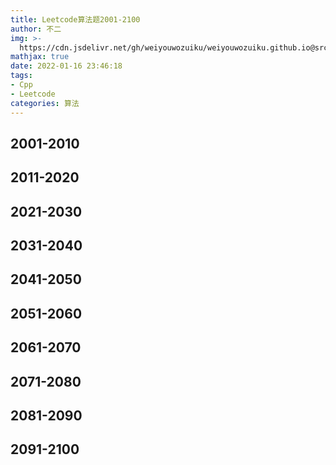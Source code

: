 ```yaml
---
title: Leetcode算法题2001-2100
author: 不二
img: >-
  https://cdn.jsdelivr.net/gh/weiyouwozuiku/weiyouwozuiku.github.io@src/source/_posts/PageImg/算法/Leetcode算法题2001-2100.jpeg
mathjax: true
date: 2022-01-16 23:46:18
tags: 
- Cpp
- Leetcode
categories: 算法
---
```


## 2001-2010
## 2011-2020
## 2021-2030
## 2031-2040
## 2041-2050
## 2051-2060
## 2061-2070
## 2071-2080
## 2081-2090
## 2091-2100
